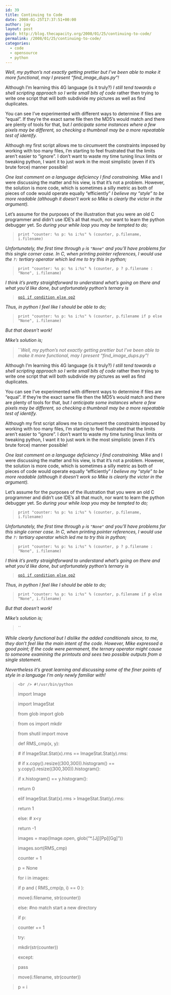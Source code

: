 ```yaml
---
id: 39
title: Continuing to Code
date: 2008-01-25T17:37:51+00:00
author: jay
layout: post
guid: http://blog.thecapacity.org/2008/01/25/continuing-to-code/
permalink: /2008/01/25/continuing-to-code/
categories:
  - code
  - opensource
  - python
---
```

_Well, my python&#8217;s not exactly getting prettier but I&#8217;ve been able to make it more functional, may I present &#8220;find\_image\_dups.py&#8221;!_

Although I&#8217;m learning this 4G language (is it truly?) _I still tend towards a shell scripting approach so I write small bits of code_ rather then trying to write one script that will both subdivide my pictures as well as find duplicates.

You can see I&#8217;ve experimented with different ways to determine if files are &#8220;equal&#8221;. If they&#8217;re the exact same file then the MD5&#8217;s would match and there are plenty of tools for that, but _I anticipate some instances where a few pixels may be different, so checking a thumbnail may be a more repeatable test of identify._

Although my first script allows me to circumvent the constraints imposed by working with too many files, I&#8217;m starting to feel frustrated that the limits aren&#8217;t easier to &#8220;ignore&#8221;. I don&#8217;t want to waste my time tuning linux limits or tweaking python, I want it to just work in the most simplistic (even if it&#8217;s brute force) manner possible!

_One last comment on a language deficiency I find constraining._ Mike and I were discussing the matter and his view, is that it&#8217;s not a problem. However, the solution is more code, which is sometimes a silly metric as both of pieces of code would operate equally &#8220;efficiently&#8221; _I believe my &#8220;style&#8221; to be more readable (although it doesn&#8217;t work so Mike is clearly the victor in the argument)._

Let&#8217;s assume for the purposes of the illustration that you were an old C programmer and didn&#8217;t use IDE&#8217;s all that much, nor want to learn the python debugger yet. So _during your while loop you may be tempted to do;_

> `print "counter: %s p: %s i:%s" % (counter, p.filename, i.filename)`

_Unfortunately, the first time through `p` is `"None"` and you&#8217;ll have problems for this single corner case. In C, when printing pointer references, I would use the `?:` tertiary operator which led me to try this in python;_

> `print "counter: %s p: %s i:%s" % (counter, p ? p.filename : "None", i.filename)`

_I think it&#8217;s pretty straightforward to understand what&#8217;s going on there and what you&#8217;d like done, but unfortunately python&#8217;s ternary is_

> [`op1 if condition else op2`](http://en.wikipedia.org/wiki/Ternary_operation "Ternary Operator")

_Thus, in python I feel like I should be able to do;_

> `print "counter: %s p: %s i:%s" % (counter, p.filename if p else "None", i.filename)`

_But that doesn&#8217;t work!_
  
_Mike&#8217;s solution is;_

>  ``_Well, my python&#8217;s not exactly getting prettier but I&#8217;ve been able to make it more functional, may I present &#8220;find\_image\_dups.py&#8221;!_

Although I&#8217;m learning this 4G language (is it truly?) _I still tend towards a shell scripting approach so I write small bits of code_ rather then trying to write one script that will both subdivide my pictures as well as find duplicates.

You can see I&#8217;ve experimented with different ways to determine if files are &#8220;equal&#8221;. If they&#8217;re the exact same file then the MD5&#8217;s would match and there are plenty of tools for that, but _I anticipate some instances where a few pixels may be different, so checking a thumbnail may be a more repeatable test of identify._

Although my first script allows me to circumvent the constraints imposed by working with too many files, I&#8217;m starting to feel frustrated that the limits aren&#8217;t easier to &#8220;ignore&#8221;. I don&#8217;t want to waste my time tuning linux limits or tweaking python, I want it to just work in the most simplistic (even if it&#8217;s brute force) manner possible!

_One last comment on a language deficiency I find constraining._ Mike and I were discussing the matter and his view, is that it&#8217;s not a problem. However, the solution is more code, which is sometimes a silly metric as both of pieces of code would operate equally &#8220;efficiently&#8221; _I believe my &#8220;style&#8221; to be more readable (although it doesn&#8217;t work so Mike is clearly the victor in the argument)._

Let&#8217;s assume for the purposes of the illustration that you were an old C programmer and didn&#8217;t use IDE&#8217;s all that much, nor want to learn the python debugger yet. So _during your while loop you may be tempted to do;_

> `print "counter: %s p: %s i:%s" % (counter, p.filename, i.filename)`

_Unfortunately, the first time through `p` is `"None"` and you&#8217;ll have problems for this single corner case. In C, when printing pointer references, I would use the `?:` tertiary operator which led me to try this in python;_

> `print "counter: %s p: %s i:%s" % (counter, p ? p.filename : "None", i.filename)`

_I think it&#8217;s pretty straightforward to understand what&#8217;s going on there and what you&#8217;d like done, but unfortunately python&#8217;s ternary is_

> [`op1 if condition else op2`](http://en.wikipedia.org/wiki/Ternary_operation "Ternary Operator")

_Thus, in python I feel like I should be able to do;_

> `print "counter: %s p: %s i:%s" % (counter, p.filename if p else "None", i.filename)`

_But that doesn&#8217;t work!_
  
_Mike&#8217;s solution is;_

>`` 

_While clearly functional but I dislike the added conditionals since, to me, they don&#8217;t feel like the main intent of the code. However, Mike expressed a good point; If the code were permanent, the ternary operator might cause to someone examining the printouts and sees two possible outputs from a single statement._

_Nevertheless it&#8217;s great learning and discussing some of the finer points of style in a language I&#8217;m only newly familiar with!_ 

> `<br />
#!/usr/bin/python`
> 
> import Image
  
> import ImageStat
> 
> from glob import glob
  
> from os import mkdir
  
> from shutil import move
> 
> def RMS_cmp(x, y):
  
> \# if ImageStat.Stat(x).rms == ImageStat.Stat(y).rms:
  
> \# if x.copy().resize((300,300)).histogram() == y.copy().resize((300,300)).histogram():
  
> if x.histogram() == y.histogram():
  
> return 0
  
> elif ImageStat.Stat(x).rms > ImageStat.Stat(y).rms:
  
> return 1
  
> else: # x<y
  
> return -1
> 
> images = map(Image.open, glob(&#8220;*.\[Jj\]\[Pp\][Gg]&#8221;))
  
> images.sort(RMS_cmp)
> 
> counter = 1
  
> p = None
  
> for i in images:
  
> if p and ( RMS_cmp(p, i) == 0 ):
  
> move(i.filename, str(counter))
  
> else: #no match start a new directory
  
> if p:
  
> counter += 1
  
> try:
  
> mkdir(str(counter))
  
> except:
  
> pass
  
> move(i.filename, str(counter))
  
> p = i